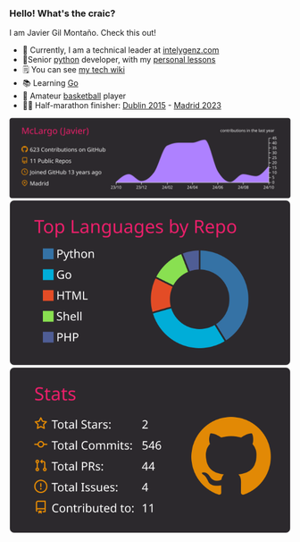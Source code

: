 ### Hello! What's the craic?

I am Javier Gil Montaño. Check this out!

- :goat: Currently, I am a technical leader at [intelygenz.com](https://intelygenz.com/) 
- :snake:Senior [python](https://www.python.org/) developer, with my [personal lessons](https://mclargo.github.io/python-lessons/) 
- :spiral_notepad: You can see [my tech wiki](https://mclargo.github.io/)
- :books: Learning [Go](https://go.dev/) 
- :basketball: Amateur [basketball](https://youtu.be/WgRQArUar08) player
- :running_man: Half-marathon finisher: [Dublin 2015](https://basno.com/s9nlbrqa) - [Madrid 2023](https://results.sporthive.com/events/7053750963571596288/races/485532/bib/34916)


[![](https://raw.githubusercontent.com/McLargo/mclargo/master/profile-summary-card-output/monokai/0-profile-details.svg)](https://github.com/vn7n24fzkq/github-profile-summary-cards)
[![](https://raw.githubusercontent.com/McLargo/mclargo/master/profile-summary-card-output/monokai/1-repos-per-language.svg)](https://github.com/vn7n24fzkq/github-profile-summary-cards) [![](https://raw.githubusercontent.com/McLargo/mclargo/master/profile-summary-card-output/monokai/3-stats.svg)](https://github.com/vn7n24fzkq/github-profile-summary-cards)

